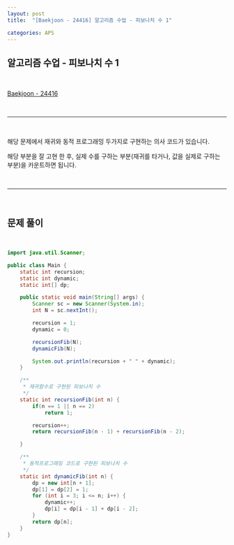 ```yaml
---
layout: post
title:  "[Baekjoon - 24416] 알고리즘 수업 - 피보나치 수 1"

categories: APS
---
```


## 알고리즘 수업 - 피보나치 수 1

<br>

[Baekjoon - 24416](https://www.acmicpc.net/problem/24416)

<br>

***

<br>

해당 문제에서 재귀와 동적 프로그래밍 두가지로 구현하는 의사 코드가 있습니다.

해당 부분을 잘 고현 한 후, 실제 수를 구하는 부분(재귀를 타거나, 값을 실제로 구하는 부분)을 카운트하면 됩니다.

<br>

***

<br>

## 문제 풀이

<br>

```java
import java.util.Scanner;

public class Main {
    static int recursion;
    static int dynamic;
    static int[] dp;

    public static void main(String[] args) {
        Scanner sc = new Scanner(System.in);
        int N = sc.nextInt();

        recursion = 1;
        dynamic = 0;

        recursionFib(N);
        dynamicFib(N);

        System.out.println(recursion + " " + dynamic);
    }

    /**
     * 재귀함수로 구현된 피보나치 수
     */
    static int recursionFib(int n) {
        if(n == 1 || n == 2)
            return 1;

        recursion++;
        return recursionFib(n - 1) + recursionFib(n - 2);

    }

    /**
     * 동적프로그래밍 코드로 구현된 피보나치 수
     */
    static int dynamicFib(int n) {
        dp = new int[n + 1];
        dp[1] = dp[2] = 1;
        for (int i = 3; i <= n; i++) {
            dynamic++;
            dp[i] = dp[i - 1] + dp[i - 2];
        }
        return dp[n];
    }
}
```